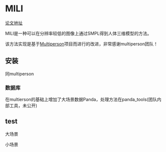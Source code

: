 # MILI
[论文地址](https://www.sciencedirect.com/science/article/pii/S2667325823000377?utm_campaign=STMJ_AUTH_SERV_PUBLISHED&utm_medium=email&utm_acid=269426632&SIS_ID=&dgcid=STMJ_AUTH_SERV_PUBLISHED&CMX_ID=&utm_in=DM345715&utm_source=AC_)

MILI是一种可以在分辨率较低的图像上通过SMPL得到人体三维模型的方法。

该方法实现是基于[Multiperson](https://github.com/Sicanno/multiperson)项目而进行的改进，非常感谢multiperson团队！
## 安装
同multiperson

### 数据库
在multierson的基础上增加了大场景数据Panda，处理方法在panda_tools(团队内部工具，未公开)
## test
大场景

小场景
